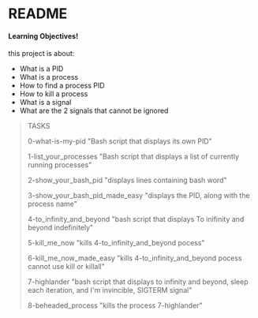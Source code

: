 # README 
#### Learning Objectives!
this project is about:
  - What is a PID
  - What is a process
  - How to find a process PID
  - How to kill a process 
  - What is a signal
  - What are the 2 signals that cannot be ignored

> TASKS
>
> 0-what-is-my-pid "Bash script that displays its own PID"
>
> 1-list_your_processes "Bash script that displays a list of currently running processes"
>
> 2-show_your_bash_pid "displays lines containing bash word"
>
> 3-show_your_bash_pid_made_easy "displays the PID, along with the process name"
>
> 4-to_infinity_and_beyond "bash script that displays To inifinity and beyond indefinitely"
>
> 5-kill_me_now "kills 4-to_infinity_and_beyond pocess"
>
> 6-kill_me_now_made_easy "kills 4-to_infinity_and_beyond pocess cannot use kill or killall"
>
> 7-highlander "bash script that displays to infinity and beyond, sleep each iteration, and I'm invincible, SIGTERM signal"
>
> 8-beheaded_process "kills the process 7-highlander"
>
